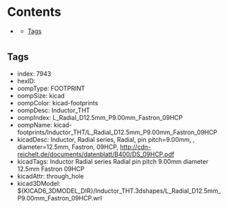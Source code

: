 



Contents
========

* [](#)
	* [Tags](#tags)

# 

## Tags

- index: 7943
- hexID: 
- oompType: FOOTPRINT
- oompSize: kicad
- oompColor: kicad-footprints
- oompDesc: Inductor_THT
- oompIndex: L_Radial_D12.5mm_P9.00mm_Fastron_09HCP
- oompName: kicad-footprints/Inductor_THT/L_Radial_D12.5mm_P9.00mm_Fastron_09HCP
- kicadDesc: Inductor, Radial series, Radial, pin pitch=9.00mm, , diameter=12.5mm, Fastron, 09HCP, http://cdn-reichelt.de/documents/datenblatt/B400/DS_09HCP.pdf
- kicadTags: Inductor Radial series Radial pin pitch 9.00mm  diameter 12.5mm Fastron 09HCP
- kicadAttr: through_hole
- kicad3DModel: ${KICAD6_3DMODEL_DIR}/Inductor_THT.3dshapes/L_Radial_D12.5mm_P9.00mm_Fastron_09HCP.wrl
